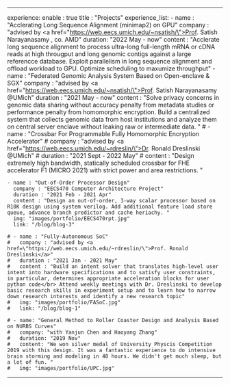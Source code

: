---

experience:
  enable : true
  title : "Projects"
  experience_list:
    - name : "Acclerating Long Sequence Alignment (minimap2) on GPU"
      company : "advised by <a href=\"https://web.eecs.umich.edu/~nsatish/\">Prof. Satish Narayanasamy</a> , co. AMD"
      duration: "2022 May - now"
      content : "Acclerate long sequence alignment to process ultra-long full-length mRNA or cDNA reads at high througput and long genomic contigs against a large referencce database. Exploit parallelism in long sequence alignment and offload workload to GPU. Optimize scheduling to maxumize throughput"
    - name : "Federated Genomic Analysis System Based on Open-enclave & SGX"
      company : "advised by <a href=\"https://web.eecs.umich.edu/~nsatish/\">Prof. Satish Narayanasamy</a> @UMich"
      duration : "2021 May - now"
      content : "Solve privacy concerns in genomic data sharing without accuracy penalty from metadata studies or performance penalty from homomorphic encryption. Build a centralized system that collects genomic data from host institutions and analyze them on central server enclave without leaking raw or intermediate data. "
    # - name : "Crossbar For Programmable Fully Homomorphic Encryption Accelerator"
    #   company : "advised by <a href=\"https://web.eecs.umich.edu/~rdreslin/\">Dr. Ronald Dreslinski</a> @UMich"
    #   duration : "2021 Sept - 2022 May"
    #   content : "Design extremely high bandwidth, statically scheduled crossbar for FHE accelerator F1 (MICRO 2021) with strict power and area restrictions. "
      
    - name : "Out-of-Order Processor Design"
      company : "EECS470 Computer Architecture Project"
      duration : "2021 Feb - 2021 Apr"
      content : "Design an out-of-order, 3-way scalar processor based on R10K design using system verilog. Add additional feature load store queue, advance branch predictor and cache heriachy. "
      img: "images/portfolio/EECS470rpt.jpg"
      link: "/blog/blog-3"

    # - name : "Fully-Autonomous SoC"
    #   company : "advised by <a href=\"https://web.eecs.umich.edu/~rdreslin/\">Prof. Ronald Dreslinski</a>"
    #   duration : "2021 Jan - 2021 May"
    #   content : "Build an intent solver that translates high-level user intent into hardware specifications and to satisfy user constraints, in particular, determines appropriate acceleration blocks for user python code</br> Attend weekly meetings with Dr. Dreslinski to develop basic research skills in experiment setup and to learn how to narrow down research interests and identify a new research topic"
    #   img: "images/portfolio/FASoC.jpg"
    #   link: "/blog/blog-1"

    # - name: "General Method to Roller Coaster Design and Analysis Based on NURBS Curves"
    #   company: "with Yanjun Chen and Haoyang Zhang"
    #   duration: "2019 Nov"
    #   content: "We won silver medal of University Physcis Competition 2019 with this design. It was a fantastic experience to do intensive brain storming and modeling in 48 hours. We didn't get much sleep, but a lot of fun. "
    #   img: "images/portfolio/UPC.jpg"


---